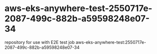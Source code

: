 # aws-eks-anywhere-test-2550717e-2087-499c-882b-a59598248e07-34
repository for use with E2E test job aws-eks-anywhere-test:2550717e-2087-499c-882b-a59598248e07-34
